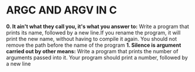 # ARGC AND ARGV IN C
**0. It ain't what they call you, it's what you answer to:** Write a program that prints its name, followed by a new line.If you rename the program, it will print the new name, without having to compile it again. You should not remove the path before the name of the program
**1. Silence is argument carried out by other means:** Write a program that prints the number of arguments passed into it. Your program should print a number, followed by a new line
